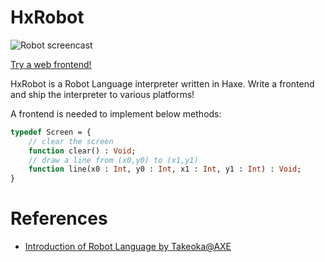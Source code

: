 # HxRobot

![Robot screencast](https://cloud.githubusercontent.com/assets/1079715/4714711/03e1abb2-58f6-11e4-8ae7-f8bb9c5fc9e4.gif)

[Try a web frontend!](https://mandel59.github.io/hxrobot/)

HxRobot is a Robot Language interpreter written in Haxe. Write a frontend and ship the interpreter to various platforms!

A frontend is needed to implement below methods:

```haxe
typedef Screen = {
    // clear the screen
    function clear() : Void;
    // draw a line from (x0,y0) to (x1,y1)
    function line(x0 : Int, y0 : Int, x1 : Int, y1 : Int) : Void;
}
```

# References

* [Introduction of Robot Language by Takeoka@AXE](http://www.takeoka.org/~take/kvm/rob.html)
